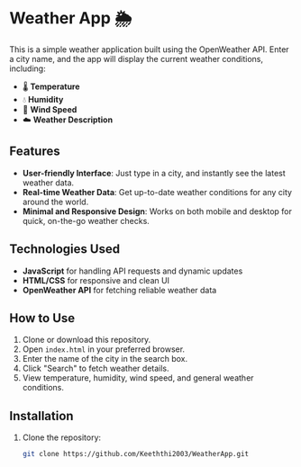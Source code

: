 # Weather App 🌦️

This is a simple weather application built using the OpenWeather API. Enter a city name, and the app will display the current weather conditions, including:

- 🌡️ **Temperature**
- 💧 **Humidity**
- 💨 **Wind Speed**
- ☁️ **Weather Description**

## Features
- **User-friendly Interface**: Just type in a city, and instantly see the latest weather data.
- **Real-time Weather Data**: Get up-to-date weather conditions for any city around the world.
- **Minimal and Responsive Design**: Works on both mobile and desktop for quick, on-the-go weather checks.

## Technologies Used
- **JavaScript** for handling API requests and dynamic updates
- **HTML/CSS** for responsive and clean UI
- **OpenWeather API** for fetching reliable weather data

## How to Use
1. Clone or download this repository.
2. Open `index.html` in your preferred browser.
3. Enter the name of the city in the search box.
4. Click "Search" to fetch weather details.
5. View temperature, humidity, wind speed, and general weather conditions.

## Installation
1. Clone the repository:
   ```bash
   git clone https://github.com/Keeththi2003/WeatherApp.git
